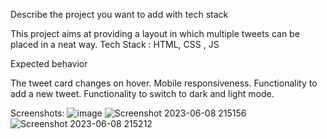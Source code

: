 Describe the project you want to add with tech stack

This project aims at providing a layout in which multiple tweets can be placed in a neat way.
Tech Stack : HTML, CSS , JS

Expected behavior

The tweet card changes on hover.
Mobile responsiveness.
Functionality to add a new tweet.
Functionality to switch to dark and light mode.

Screenshots:
![image](https://user-images.githubusercontent.com/75029064/194912215-9d433934-f35e-4564-9cfa-51b53d058408.png)
![Screenshot 2023-06-08 215156](https://github.com/Cadit21/h/assets/103828217/1f0b677b-2563-4ae9-a9bc-d1561b63ffc3)
![Screenshot 2023-06-08 215212](https://github.com/Cadit21/h/assets/103828217/15dd610f-4214-4557-aecf-4c79ea21bec4)
